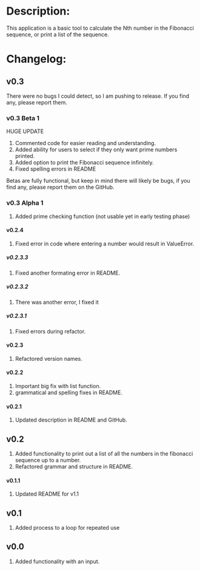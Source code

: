 # Description:

This application is a basic tool to calculate the Nth number in the Fibonacci sequence, or print a list of the sequence.

# Changelog:

## v0.3

There were no bugs I could detect, so I am pushing to release. If you find any, please report them.

### v0.3 Beta 1

HUGE UPDATE

1. Commented code for easier reading and understanding.
2. Added ability for users to select if they only want prime numbers printed.
3. Added option to print the Fibonacci sequence infinitely. 
4. Fixed spelling errors in README

Betas are fully functional, but keep in mind there will likely be bugs, if you find any, please report them on the GitHub.

### v0.3 Alpha 1

1. Added prime checking function (not usable yet in early testing phase)

#### v0.2.4

1. Fixed error in code where entering a number would result in ValueError.

##### v0.2.3.3

1. Fixed another formating error in README. 

##### v0.2.3.2

1. There was another error, I fixed it 

##### v0.2.3.1 

1. Fixed errors during refactor. 

#### v0.2.3

1. Refactored version names. 

#### v0.2.2

1. Important big fix with list function.
2. grammatical and spelling fixes in README.

#### v0.2.1

1. Updated description in README and GitHub.

## v0.2

1. Added functionality to print out a list of all the numbers in the fibonacci sequence up to a number.
2. Refactored grammar and structure in README.

#### v0.1.1 

1. Updated README for v1.1

## v0.1

1. Added process to a loop for repeated use

## v0.0

1. Added functionality with an input.
